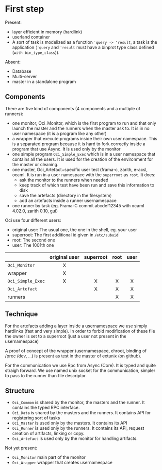 # First step #

Present:

- layer efficient in memory (hardlink)
- userland container
- A sort of task is modelized as a function `'query -> 'result`, a
   task is the application (`'query` and `'result` must have a binprot
   type class defined (`with bin_type_class`)).

Absent:

- Database
- Multi-server
- master in a standalone program

## Components ##

There are five kind of components (4 components and a multiple of runners):

- one monitor, Oci_Monitor, which is the first program to run and that only launch
  the master and the runners when the master ask to. It is in no
  user namespace (it is a program like any other)
- a wrapper that execute programs inside their own user namespace.
  This is a separated program because it is hard to fork correctly
  inside a program that use Async. It is used only by the monitor
- one simple program `Oci_Simple_Exec` which is in a user namespace
  that contains all the users. It is used for the creation of the
  environment for the master or cleaning.
- one master, Oci_Artefact+specific user test (frama-c, zarith,
e-acsl, ocaml. It is run in a user namespace with the `superroot` as
`root`. It does:
    - ask the monitor to the runners when needed
    - keep track of which test have been run and save this information
      to disk
    - save the artefacts (directory in the filesystem)
    - add an artefacts inside a runner usernamespace
- one runner by task (eg. Frama-C commit abcdef12345 with ocaml 4.02.0, zarith 0.10, gui)

Oci use four different users:

- original user: The usual one, the one in the shell, eg. your user
- superroot: The first additional id given in `/etc/subuid`
- root: The second one
- user: The 1001th one


|         | original user | superroot | root | user |
|---------|:-------------:|:---------:|:----:|:----:|
| `Oci_Monitor`     |X| | | |
| wrapper           |X| | | |
| `Oci_Simple_Exec` |X|X|X|X|
| `Oci_Artefact`    | |X|X|X|
| runners           | | |X|X|

## Technique ##

For the artefacts adding a layer inside a usernamespace we use simply
hardlinks (fast and very simple). In order to forbid modification of these
file the owner is set to a superroot (just a user not present in the
usernamespace)

A proof of concept of the wrapper (usernamespace, chroot, binding of
/proc /dev, ...) is present as test in the master of extunix (on github).

For the communication we use Rpc from Async (Core). It is typed and
quite straigh forward. We use named unix socket for the communication,
simpler to pass to the runner than file descriptor.

## Structure ##

- `Oci_Common` is shared by the monitor, the masters and the runner.
It contains the typed RPC interface.
- `Oci_Data` is shared by the masters and the runners. It contains API
for registering sort of tasks
- `Oci_Master` is used only by the masters. It contains its API
- `Oci_Runner` is used only by the runners. It contains its API,
request creation of artifacts, linking or copy.
- `Oci_Artefact` is used only by the monitor for handling artifacts.

Not yet present:

- `Oci_Monitor` main part of the monitor
- `Oci_Wrapper` wrapper that creates usernamespace

<!--  LocalWords:  namespace
 -->
